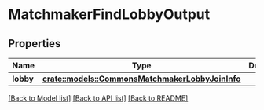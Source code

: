 # MatchmakerFindLobbyOutput

## Properties

Name | Type | Description | Notes
------------ | ------------- | ------------- | -------------
**lobby** | [**crate::models::CommonsMatchmakerLobbyJoinInfo**](CommonsMatchmakerLobbyJoinInfo.md) |  | 

[[Back to Model list]](../README.md#documentation-for-models) [[Back to API list]](../README.md#documentation-for-api-endpoints) [[Back to README]](../README.md)


